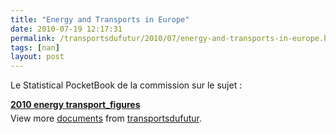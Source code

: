 ```yaml
---
title: "Energy and Transports in Europe"
date: 2010-07-19 12:17:31
permalink: /transportsdufutur/2010/07/energy-and-transports-in-europe.html
tags: [nan]
layout: post
---
```


<p>Le Statistical PocketBook de la commission sur le sujet :</p> <div style="width:477px" id="__ss_4786482"><strong style="margin:12px 0 4px"><a href="http://www.slideshare.net/transportsdufutur/2010-energy-transportfigures" title="2010 energy transport_figures">2010 energy transport_figures</a></strong><div style="padding:5px 0 12px">View more <a href="http://www.slideshare.net/">documents</a> from <a href="http://www.slideshare.net/transportsdufutur">transportsdufutur</a>.</div></div>
